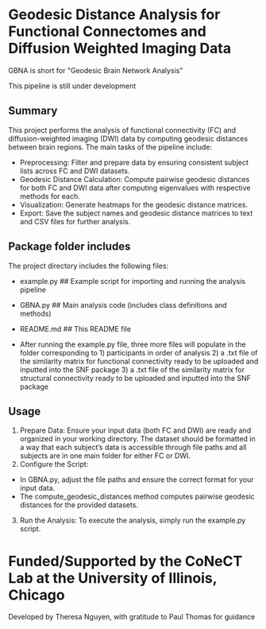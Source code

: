 # Geodesic Distance Analysis for Functional Connectomes and Diffusion Weighted Imaging Data

GBNA is short for "Geodesic Brain Network Analysis" 

This pipeline is still under development 

## Summary 

This project performs the analysis of functional connectivity (FC) and diffusion-weighted imaging (DWI) data by computing geodesic distances between brain regions. The main tasks of the pipeline include:
- Preprocessing: Filter and prepare data by ensuring consistent subject lists across FC and DWI datasets.
- Geodesic Distance Calculation: Compute pairwise geodesic distances for both FC and DWI data after computing eigenvalues with respective methods for each.
- Visualization: Generate heatmaps for the geodesic distance matrices.
- Export: Save the subject names and geodesic distance matrices to text and CSV files for further analysis.

## Package folder includes

The project directory includes the following files:

- example.py ## Example script for importing and running the analysis pipeline

- GBNA.py ## Main analysis code (includes class definitions and methods)

- README.md             ## This README file

- After running the example.py file, three more files will populate in the folder corresponding to 1) participants in order of analysis 2) a .txt file of the similarity matrix for functional connectivity ready to be uploaded and inputted into the SNF package 3) a .txt file of the similarity matrix for structural connectivity ready to be uploaded and inputted into the SNF package


## Usage

1.	Prepare Data: Ensure your input data (both FC and DWI) are ready and organized in your working directory. The dataset should be formatted in a way that each subject’s data is accessible through file paths and all subjects are in one main folder for either FC or DWI.
2.	Configure the Script:
- In GBNA.py, adjust the file paths and ensure the correct format for your input data. 
- The compute_geodesic_distances method computes pairwise geodesic distances for the provided datasets.
3.	Run the Analysis: To execute the analysis, simply run the example.py script. 


# Funded/Supported by the CoNeCT Lab at the University of Illinois, Chicago
Developed by Theresa Nguyen, with gratitude to Paul Thomas for guidance
